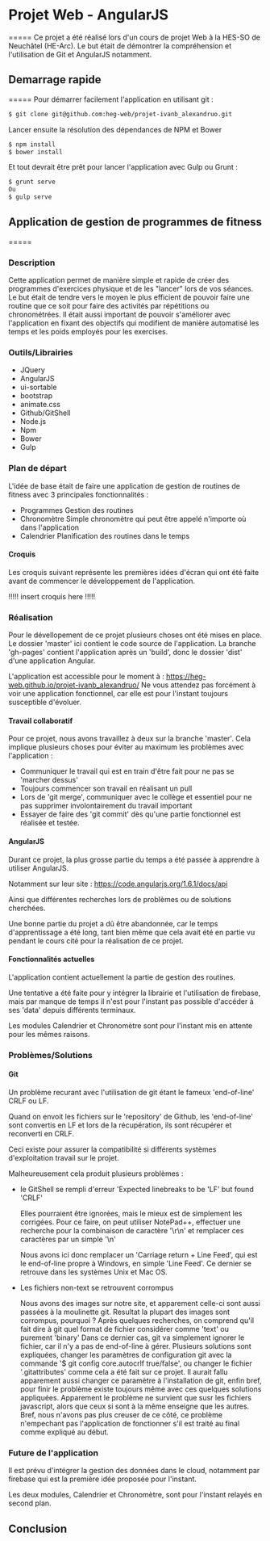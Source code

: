 # Projet Web - AngularJS
=====
Ce projet a été réalisé lors d'un cours de projet Web à la HES-SO de Neuchâtel (HE-Arc).
Le but était de démontrer la compréhension et l'utilisation de Git et AngularJS notamment.
## Demarrage rapide
=====
Pour démarrer facilement l'application en utilisant git : 
```sh
$ git clone git@github.com:heg-web/projet-ivanb_alexandruo.git
```
Lancer ensuite la résolution des dépendances de NPM et Bower
```sh
$ npm install
$ bower install
```
Et tout devrait être prêt pour lancer l'application avec Gulp ou Grunt :
```sh
$ grunt serve
Ou
$ gulp serve
```
## Application de gestion de programmes de fitness
=====

### Description
Cette application permet de manière simple et rapide de créer des programmes d'exercices physique et de les "lancer" lors de vos séances.
Le but était de tendre vers le moyen le plus efficient de pouvoir faire une routine que ce soit pour faire des activités par répétitions ou chronométrées.
Il était aussi important de pouvoir s'améliorer avec l'application en fixant des objectifs qui modifient de manière automatisé les temps et les poids employés pour les exercises.

### Outils/Librairies
- JQuery
- AngularJS
- ui-sortable
- bootstrap
- animate.css
- Github/GitShell
- Node.js
- Npm
- Bower
- Gulp

### Plan de départ
L'idée de base était de faire une application de gestion de routines de fitness avec 3 principales fonctionnalités :
- Programmes 
Gestion des routines
- Chronomètre
Simple chronomètre qui peut être appelé n'importe où dans l'application
- Calendrier
Planification des routines dans le temps

#### Croquis
Les croquis suivant représente les premières idées d'écran qui ont été faite avant de commencer le développement de l'application.

!!!!!  insert croquis here !!!!!

### Réalisation
Pour le dévellopement de ce projet plusieurs choses ont été mises en place.
Le dossier 'master' ici contient le code source de l'application.
La branche 'gh-pages' contient l'application après un 'build', donc le dossier 'dist' d'une application Angular.

L'application est accessible pour le moment à :
https://heg-web.github.io/projet-ivanb_alexandruo/
Ne vous attendez pas forcément à voir une application fonctionnel, car elle est pour l'instant toujours susceptible d'évoluer.

#### Travail collaboratif
Pour ce projet, nous avons travaillez à deux sur la branche 'master'. Cela implique plusieurs choses pour éviter au maximum les problèmes avec l'application :
- Communiquer le travail qui est en train d'être fait pour ne pas se 'marcher dessus'
- Toujours commencer son travail en réalisant un pull
- Lors de 'git merge', communiquer avec le collège et essentiel pour ne pas supprimer involontairement du travail important
- Essayer de faire des 'git commit' dès qu'une partie fonctionnel est réalisée et testée.

#### AngularJS
Durant ce projet, la plus grosse partie du temps a été passée à apprendre à utiliser AngularJS.

Notamment sur leur site : https://code.angularjs.org/1.6.1/docs/api

Ainsi que différentes recherches lors de problèmes ou de solutions cherchées.

Une bonne partie du projet a dû être abandonnée, car le temps d'apprentissage a été long, tant bien même que cela avait été en partie vu pendant le cours cité pour la réalisation de ce projet.

#### Fonctionnalités actuelles

L'application contient actuellement la partie de gestion des routines.

Une tentative a été faite pour y intégrer la librairie et l'utilisation de firebase, mais par manque de temps il n'est pour l'instant pas possible d'accéder à ses 'data' depuis différents terminaux.

Les modules Calendrier et Chronomètre sont pour l'instant mis en attente pour les mêmes raisons.

### Problèmes/Solutions

#### 

#### Git

Un problème recurant avec l'utilisation de git étant le fameux 'end-of-line' CRLF ou LF.

Quand on envoit les fichiers sur le 'repository' de Github, les 'end-of-line' sont convertis en LF et lors de la récupération, ils sont récupérer et reconverti en CRLF.

Ceci existe pour assurer la compatibilité si différents systèmes d'exploitation travail sur le projet.

Malheureusement cela produit plusieurs problèmes :

- le GitShell se rempli d'erreur 'Expected linebreaks to be 'LF' but found 'CRLF'

    Elles pourraient être ignorées, mais le mieux est de simplement les corrigées.
    Pour ce faire, on peut utiliser NotePad++, effectuer une recherche pour la combinaison de caractère '\r\n'
    et remplacer ces caractères par un simple '\n'
    
    Nous avons ici donc remplacer un 'Carriage return + Line Feed', qui est le end-of-line propre à Windows, en simple 'Line Feed'.
    Ce dernier se retrouve dans les systèmes Unix et Mac OS.
    
- Les fichiers non-text se retrouvent corrompus
  
    Nous avons des images sur notre site, et apparement celle-ci sont aussi passées à la moulinette git. 
    Resultat la plupart des images sont corrompus, pourquoi ?
    Après quelques recherches, on comprend qu'il fait dire à git quel format de fichier considérer comme 'text' ou purement 'binary'
    Dans ce dernier cas, git va simplement ignorer le fichier, car il n'y a pas de end-of-line à gérer.
    Plusieurs solutions sont expliquées, changer les paramètres de configuration git avec la commande '$ git config core.autocrlf true/false',
    ou changer le fichier '.gitattributes' comme cela a été fait sur ce projet.
    Il aurait fallu apparement aussi changer ce paramètre à l'installation de git, enfin bref, pour finir le problème existe toujours même avec ces quelques solutions appliquées.
    Apparement le problème ne survient que susr les fichiers javascript, alors que ceux si sont à la même enseigne que les autres.
    Bref, nous n'avons pas plus creuser de ce côté, ce problème n'empechant pas l'application de fonctionner s'il est traité au final comme expliqué au début.
    

### Future de l'application

Il est prévu d'intégrer la gestion des données dans le cloud, notamment par firebase qui est la première idée proposée pour l'instant.

Les deux modules, Calendrier et Chronomètre, sont pour l'instant relayés en second plan.

## Conclusion


